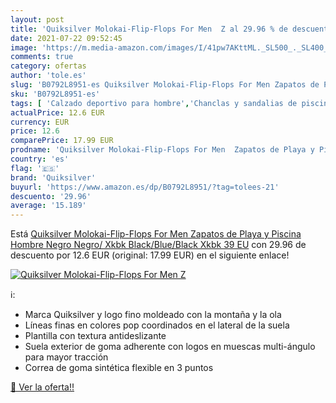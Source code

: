 ```yaml
---
layout: post
title: 'Quiksilver Molokai-Flip-Flops For Men  Z al 29.96 % de descuento'
date: 2021-07-22 09:52:45
image: 'https://m.media-amazon.com/images/I/41pw7AKttML._SL500_._SL400_.jpg'
comments: true
category: ofertas
author: 'tole.es'
slug: 'B0792L8951-es Quiksilver Molokai-Flip-Flops For Men Zapatos de Playa y...'
sku: 'B0792L8951-es'
tags: [ 'Calzado deportivo para hombre','Chanclas y sandalias de piscina para hombre','Zapatillas y calzado deportivo para hombre','Zapatos','Zapatos para hombre','Zapatos y complementos','quiksilver','zapatos', ]
actualPrice: 12.6 EUR
currency: EUR
price: 12.6
comparePrice: 17.99 EUR
prodname: 'Quiksilver Molokai-Flip-Flops For Men  Zapatos de Playa y Piscina Hombre  Negro  Negro/ Xkbk Black/Blue/Black  Xkbk   39 EU'
country: 'es'
flag: '🇪🇸'
brand: 'Quiksilver'
buyurl: 'https://www.amazon.es/dp/B0792L8951/?tag=tolees-21'
descuento: '29.96'
average: '15.189'
---
```


Está [Quiksilver Molokai-Flip-Flops For Men  Zapatos de Playa y Piscina Hombre  Negro  Negro/ Xkbk Black/Blue/Black  Xkbk   39 EU](https://www.amazon.es/dp/B0792L8951/?tag=tolees-21) con 29.96 de descuento por 12.6 EUR (original: 17.99 EUR) en el siguiente enlace!

[![Quiksilver Molokai-Flip-Flops For Men  Z](https://m.media-amazon.com/images/I/41pw7AKttML._SL500_._SL400_.jpg)](https://www.amazon.es/dp/B0792L8951/?tag=tolees-21)

ℹ️:

- Marca Quiksilver y logo fino moldeado con la montaña y la ola
- Líneas finas en colores pop coordinados en el lateral de la suela
- Plantilla con textura antideslizante
- Suela exterior de goma adherente con logos en muescas multi-ángulo para mayor tracción
- Correa de goma sintética flexible en 3 puntos

[🛒 Ver la oferta!!](https://www.amazon.es/dp/B0792L8951/?tag=tolees-21)
